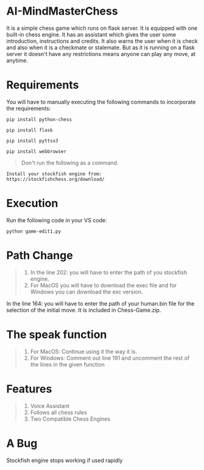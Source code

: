 # AI-MindMasterChess

It is a simple chess game which runs on flask server. It is equipped with one built-in chess engine. It has an assistant which gives the user some introduction, instructions and credits. It also warns the user when it is check and also when it is a checkmate or stalemate. But as it is running on a flask server it doesn't have any restrictions means anyone can play any move, at anytime.

# Requirements

You will have to manually executing the following commands to incorporate the requirements:

```
pip install python-chess
```

```
pip install flask
```

```
pip install pyttsx3
```

```
pip install webbrowser
```

> Don't run the following as a command.

```
Install your stockfish engine from: https://stockfishchess.org/download/
```

# Execution

Run the following code in your VS code:

```
python game-edit1.py
```

# Path Change

> 1. In the line 202: you will have to enter the path of you stockfish engine.
> 2. For MacOS you will have to download the exec file and for Windows you can download the exc version.

In the line 164: you will have to enter the path of your human.bin file for the selection of the initial move. It is included in Chess-Game.zip.

# The speak function

> 1. For MacOS: Continue using it the way it is.
> 2. For Windows: Comment out line 191 and uncomment the rest of the lines in the given function

# Features

> 1. Voice Assistant
> 2. Follows all chess rules
> 3. Two Compatible Chess Engines

# A Bug

Stockfish engine stops working if used rapidly
